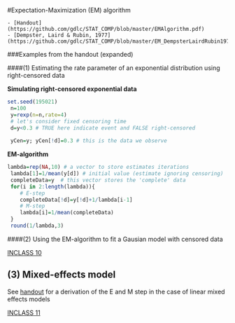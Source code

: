 
#Expectation-Maximization (EM) algorithm

    - [Handout](https://github.com/gdlc/STAT_COMP/blob/master/EMAlgorithm.pdf)
    - [Dempster, Laird & Rubin, 1977](https://github.com/gdlc/STAT_COMP/blob/master/EM_DempsterLairdRubin1977.pdf)



###Examples from the handout (expanded)



####(1) Estimating the rate parameter of an exponential distribution using right-censored data


**Simulating right-censored exponential data**

```r
set.seed(195021)
 n=100
 y=rexp(n=n,rate=4)
 # let's consider fixed censoring time
 d=y<0.3 # TRUE here indicate event and FALSE right-censored
 
 yCen=y; yCen[!d]=0.3 # this is the data we observe 
```

**EM-algorithm**

```r
lambda=rep(NA,10) # a vector to store estimates iterations
 lambda[1]=1/mean(y[d]) # initial value (estimate ignoring censoring)
 completeData=y  # this vector stores the 'complete' data
 for(i in 2:length(lambda)){
    # E-step
    completeData[!d]=y[!d]+1/lambda[i-1]
    # M-step
    lambda[i]=1/mean(completeData)
 }
 round(1/lambda,3)

```
####(2) Using the EM-algorithm to fit a Gausian model with censored data

[INCLASS 10](https://github.com/gdlc/STAT_COMP/blob/master/INCLASS_10.md)

## (3) Mixed-effects model

 See [handout](https://github.com/gdlc/STAT_COMP/blob/master/EMAlgorithm.pdf) for a derivation of the E and M step in the case of linear mixed effects models 

[INCLASS 11](https://github.com/gdlc/STAT_COMP/blob/master/INCLASS_11.md)
